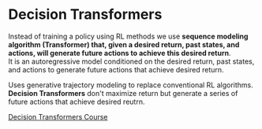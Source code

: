 # Decision Transformers
Instead of training a policy using RL methods we use **sequence modeling algorithm (Transformer) that, given a desired return, past states, and actions, will generate future actions to achieve this desired return**.   
It is an autoregressive model conditioned on the desired return, past states, and actions to generate future actions that achieve desired return.

Uses generative trajectory modeling to replace conventional RL algorithms. **Decision Transformers** don't maximize return but generate a series of future actions that achieve desired reutrn.

[Decision Transformers Course](https://huggingface.co/blog/decision-transformers)
